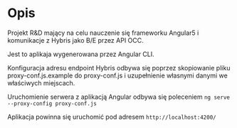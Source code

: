 # Opis

Projekt R&D mający na celu nauczenie się frameworku Angular5 i komunikacje z Hybris jako B/E przez API OCC.

Jest to aplikaja wygenerowana przez Angular CLI.

Konfiguracja adresu endpoint Hybris odbywa się poprzez skopiowanie pliku proxy-conf.js.example do proxy-conf.js i uzupełnienie własnymi danymi we właściwych miejscach.

Uruchomienie serwera z aplikacją Angular odbywa się poleceniem `ng serve --proxy-config proxy-conf.js`

Aplikacja powinna się uruchomić pod adresem `http://localhost:4200/`



